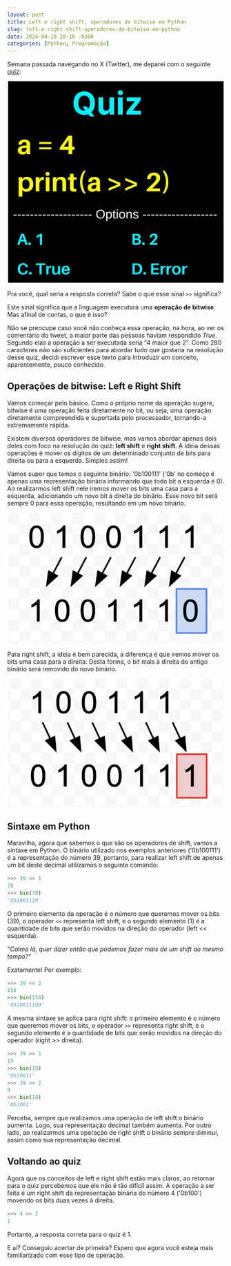 ```yaml
---
layout: post
title: Left e right shift, operadores de bitwise em Python
slug: left-e-right-shift-operadores-de-bitwise-em-python
date: 2024-04-10 20:16 -0300
categories: [Python, Programação]
---
```


Semana passada navegando no X (Twitter), me deparei com o seguinte <a href="https://twitter.com/Python_Dv/status/1774488075537936425" target="blank">quiz</a>:

<p style="text-align: center;">
    <img src="/assets/right-shift-bitwise-quiz.png" alt="Quiz. a = 4. print(a >> 2). Options: 1, 2, True, Erro" style="max-width: 500px">
</p>

Pra você, qual seria a resposta correta? Sabe o que esse sinal `>>` significa?

Este sinal significa que a linguagem executará uma **operação de bitwise**. Mas afinal de contas, o que é isso?

Não se preocupe caso você não conheça essa operação, na hora, ao ver os comentário do tweet, a maior parte das pessoas haviam respondido *True*. Segundo elas a operação a ser executada seria "4 maior que 2". Como 280 caracteres não são suficientes para abordar tudo que gostaria na resolução desse quiz, decidi escrever esse texto para introduzir um conceito, aparentemente, pouco conhecido.

## Operações de bitwise: Left e Right Shift

Vamos começar pelo básico. Como o próprio nome da operação sugere, bitwise é uma operação feita diretamente no bit, ou seja, uma operação diretamente compreendida e suportada pelo processador, tornando-a extremamente rápida.

Existem diversos operadores de bitwise, mas vamos abordar apenas dois deles com foco na resolução do quiz: **left shift** e **right shift**. A ideia dessas operações é mover os dígitos de um determinado conjunto de bits para direita ou para a esquerda. Simples assim!

Vamos supor que temos o seguinte binário: '0b100111' ('0b' no começo é apenas uma representação binária informando que todo bit a esquerda é 0). Ao realizarmos left shift nele iremos mover os bits uma casa para a esquerda, adicionando um novo bit à direita do binário. Esse novo bit será sempre 0 para essa operação, resultando em um novo binário.

<p style="text-align: center;">
    <img src="/assets/left-shift-example.png" alt="Binário 0 1 0 0 1 1 1 com setas apontando os bits movidos à esquerda resultando em 1 0 0 1 1 1 0" style="max-width: 500px">
</p>

Para right shift, a ideia é bem parecida, a diferença é que iremos mover os bits uma casa para a direita. Desta forma, o bit mais à direita do antigo binário será removido do novo binário.

<p style="text-align: center;">
    <img src="/assets/right-shift-example.png" alt="Binário 1 0 0 1 1 1 com setas apontando os bits movidos à direita resultando em 0 1 0 0 1 1 1" style="max-width: 500px">
</p>

## Sintaxe em Python

Maravilha, agora que sabemos o que são os operadores de shift, vamos a sintaxe em Python. O binário utilizado nos exemplos anteriores ('0b100111') é a representação do número 39, portanto, para realizar left shift de apenas um bit deste decimal utilizamos o seguinte comando:

```python
>>> 39 << 1
78
>>> bin(78)
'0b1001110'
```

O primeiro elemento da operação é o número que queremos mover os bits (39), o operador `<<` representa left shift, e o segundo elemento (1) é a quantidade de bits que serão movidos na direção do operador (left << esquerda).

"*Calma lá, quer dizer então que podemos fazer mais de um shift ao mesmo tempo?*"

Exatamente! Por exemplo:

```python
>>> 39 << 2
156
>>> bin(156)
'0b10011100'
```

A mesma sintaxe se aplica para right shift: o primeiro elemento é o número que queremos mover os bits, o operador `>>` representa right shift, e o segundo elemento é a quantidade de bits que serão movidos na direção do operador (right >> direita).

```python
>>> 39 >> 1
19
>>> bin(19)
'0b10011'
>>> 39 >> 2
9
>>> bin(19)
'0b1001'
```

Perceba, sempre que realizamos uma operação de left shift o binário aumenta. Logo, sua representação decimal também aumenta. Por outro lado, ao realizarmos uma operação de right shift o binário sempre diminui, assim como sua representação decimal.

## Voltando ao quiz

Agora que os conceitos de left e right shift estão mais claros, ao retornar para o quiz percebemos que ele não é tão difícil assim. A operação a ser feita é um right shift da representação binária do número 4 ('0b100') movendo os bits duas vezes à direita.

```python
>>> 4 >> 2
1
```

Portanto, a resposta correta para o quiz é 1.

E aí? Conseguiu acertar de primeira? Espero que agora você esteja mais familiarizado com esse tipo de operação.
